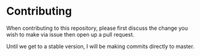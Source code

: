 # Contributing

When contributing to this repository, please first discuss the change you wish
to make via issue then open up a pull request.

Until we get to a stable version, I will be making commits directly to master.
